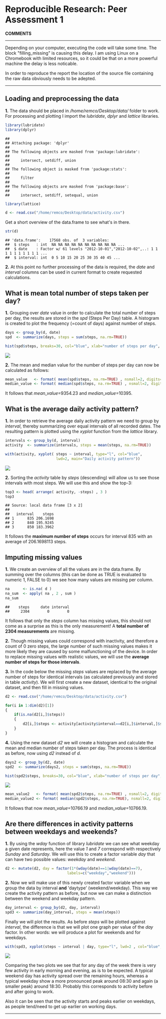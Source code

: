 # Reproducible Research: Peer Assessment 1


**COMMENTS**     
** ** **   
Depending on your computer, executing the code will take some time. The block "filling_missing" is causing this delay. I am using Linux on a Chromebook with limited resources, so it could be that on a more powerful machine the delay is less noticable.

In order to reproduce the report the location of the source file containing the raw data obviously needs to be adepted.  
** ** **

## Loading and preprocessing the data

**1.** The data should be placed in */home/remco/Desktop/data/* folder to work.
For processing and plotting I import the *lubridate*, *dplyr* and *lattice* libraries. 


```r
library(lubridate)
library(dplyr)
```

```
## 
## Attaching package: 'dplyr'
## 
## The following objects are masked from 'package:lubridate':
## 
##     intersect, setdiff, union
## 
## The following object is masked from 'package:stats':
## 
##     filter
## 
## The following objects are masked from 'package:base':
## 
##     intersect, setdiff, setequal, union
```

```r
library(lattice)

d <- read.csv("/home/remco/Desktop/data/activity.csv")
```

Get a short overview of the data.frame to see what's in there.


```r
str(d)
```

```
## 'data.frame':	17568 obs. of  3 variables:
##  $ steps   : int  NA NA NA NA NA NA NA NA NA NA ...
##  $ date    : Factor w/ 61 levels "2012-10-01","2012-10-02",..: 1 1 1 1 1 1 1 1 1 1 ...
##  $ interval: int  0 5 10 15 20 25 30 35 40 45 ...
```

**2.** At this point no further processing of the data is required, the *date* and *interval* columns can be used in current format to create requested calculations.


## What is mean total number of steps taken per day?

**1.** Grouping over *date* value in order to calculate the total number of steps
per day, the results are stored in the *spd* (Steps Per Day) table. A histogram is created to plot the frequency (=count of days) against number of steps. 



```r
days <- group_by(d, date)
spd  <- summarize(days, steps = sum(steps, na.rm=TRUE))

hist(spd$steps, breaks=30, col="blue", xlab="number of steps per day", main="")
```

![](PA1_template_files/figure-html/steps_per_day-1.png) 

**2.** The mean and median value for the number of steps per day can now be calculated as follows:


```r
mean_value   <- format( mean(spd$steps, na.rm=TRUE) , nsmall=2, digits=2 )
median_value <- format( median(spd$steps, na.rm=TRUE) , nsmall=2, digits=2 )
```

It follows that  *mean_value*=9354.23 and *median_value*=10395. 




## What is the average daily activity pattern?

**1.** In order to retrieve the average daily activity pattern we need to group by *interval*, thereby summarizing over equal intervals of all recorded dates. The resulting pattern is plotted using the *xyplot* function from the *lattice* library.


```r
intervals <- group_by(d, interval)
activity  <- summarize(intervals, steps = mean(steps, na.rm=TRUE))

with(activity, xyplot( steps ~ interval, type="l", col="blue", 
                       lwd=2, main="Daily activity pattern"))
```

![](PA1_template_files/figure-html/daily_activity-1.png) 

**2.** Sorting the *activity* table by *steps* (descending) will allow us to see those intervals with most steps. We will use this and show the top-3:


```r
top3 <- head( arrange( activity, -steps) , 3 )
top3
```

```
## Source: local data frame [3 x 2]
## 
##   interval    steps
## 1      835 206.1698
## 2      840 195.9245
## 3      850 183.3962
```

It follows the **maximum number of steps** occurs for interval 835 with an average of 206.1698113 steps.


## Imputing missing values


**1.** We create an overview of all the <NA> values are in the data.frame. By summing over the columns (this can be done as TRUE is evaluated to numeric 1, FALSE to 0) we see how many values are missing per column.


```r
na      <- is.na( d )
na_sum  <- apply( na , 2 , sum )
na_sum
```

```
##    steps     date interval 
##     2304        0        0
```

It follows that only the *steps* column has missing values, this should not come as a surprise as this is the only measurement! A **total number of 2304 measurements**
are missing.

**2.** Though missing values could correspond with inactivity, and therefore a count of 0 zero steps, the large number of such missing values makes it more likely they are caused by some malfunctioning of the device. In order to replace missing values with realistic values, we will use the **average number of steps for those intervals**.  

**3.** In the code below the missing *steps* values are replaced by the average number of steps for identical intervals (as calculated previously and stored in table *activity*). We will first create a new dataset, identical to the original dataset, and then fill in missing values. 


```r
d2 <- read.csv("/home/remco/Desktop/data/activity.csv")

for(i in 1:dim(d2)[1])
{
    if(is.na(d2[i,]$steps))
    {
        d2[i,]$steps <- activity[activity$interval==d2[i,]$interval,]$steps
    }
}
```

**4.** Using the new dataset *d2* we will create a histogram and calculate the mean and median number of steps taken per day. The process is identical as before, now using *d2* instead of *d*.



```r
days2 <- group_by(d2, date)
spd2  <- summarize(days2, steps = sum(steps, na.rm=TRUE))

hist(spd2$steps, breaks=30, col="blue", xlab="number of steps per day", main="")
```

![](PA1_template_files/figure-html/steps_per_day_corrected-1.png) 

```r
mean_value2   <- format( mean(spd2$steps, na.rm=TRUE) , nsmall=2, digits=2 )
median_value2 <- format( median(spd2$steps, na.rm=TRUE), nsmall=2, digits=2 )
```

It follows that now  *mean_value*=10766.19 and *median_value*=10766.19. 



## Are there differences in activity patterns between weekdays and weekends?


**1.** By using the *wday* function of library *lubridate* we can see what weekday a given date represents, here the value *1* and *7* correspond with respectively *Sunday* and *Saturday*. We will use this to create a factor variable *day* that can have two possible values: *weekday* and *weekend*.



```r
d2 <- mutate(d2, day = factor(1*(wday(date)==1|wday(date)==7), 
                            labels=c("weekday","weekend")))
```

**2.** Now we will make use of this newly created factor variable when we group the data by interval **and** 'daytype' (weekend/weekday). This way we create the activity pattern as before, but now we can make a distinction between the weekend and weekday pattern.


```r
day_interval <- group_by(d2, day, interval)
spd3 <- summarize(day_interval, steps = mean(steps))
```

Finally we will plot the results. As before *steps* will be plotted against *interval*, the difference is that we will plot one graph per value of the *day* factor. In other words: we will produce a plot for weekends and for weekdays.


```r
with(spd3, xyplot(steps ~ interval | day, type="l", lwd=2 , col="blue",layout=c(1,2)))
```

![](PA1_template_files/figure-html/plot_activity_patterns-1.png) 

Comparing the two plots we see that for any day of the week there is very few activity in early morning and evening, as is to be expected. A typical weekend day has activity spread over the remaining hours, whereas a typical weekday show a more pronounced peak around 08:30 and again (a smaller peak) around 18:30. Probably this corresponds to activity before and after going to work.

Also it can be seen that the activity starts and peaks earlier on weekdays, as people tend/need to get up earlier on working days.



















------------
